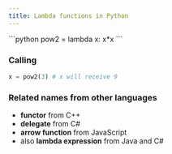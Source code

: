 ```yaml
---
title: Lambda functions in Python
---
```


<div markdown="1" class="ans">
```python
pow2 = lambda x: x*x
```
</div>

### Calling
```python
x = pow2(3) # x will receive 9
```

### Related names from other languages

- **functor** from C++
- **delegate** from C#
- **arrow function** from JavaScript
- also **lambda expression** from Java and C#
